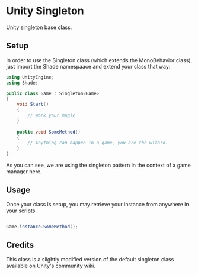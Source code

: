 # Unity Singleton

Unity singleton base class.

## Setup

In order to use the Singleton class (which extends the MonoBehavior class), just import the Shade namespaace and extend your class that way:

```csharp
using UnityEngine;
using Shade;

public class Game : Singleton<Game>
{
    void Start()
    {
        // Work your magic
    }
    
    public void SomeMethod()
    {
        // Anything can happen in a game, you are the wizard.
    }
}
```

As you can see, we are using the singleton pattern in the context of a game manager here.

## Usage

Once your class is setup, you may retrieve your instance from anywhere in your scripts.

```csharp

Game.instance.SomeMethod();
```

## Credits

This class is a slightly modified version of the default singleton class available on Unity's community wiki.
